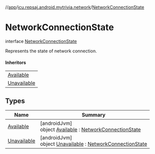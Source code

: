 //[app](../../../index.md)/[icu.repsaj.android.mytrivia.network](../index.md)/[NetworkConnectionState](index.md)

# NetworkConnectionState

interface [NetworkConnectionState](index.md)

Represents the state of network connection.

#### Inheritors

|                                      |
|--------------------------------------|
| [Available](-available/index.md)     |
| [Unavailable](-unavailable/index.md) |

## Types

| Name                                 | Summary                                                                                          |
|--------------------------------------|--------------------------------------------------------------------------------------------------|
| [Available](-available/index.md)     | [androidJvm]<br>object [Available](-available/index.md) : [NetworkConnectionState](index.md)     |
| [Unavailable](-unavailable/index.md) | [androidJvm]<br>object [Unavailable](-unavailable/index.md) : [NetworkConnectionState](index.md) |
